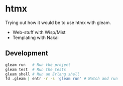 # htmx
Trying out how it would be to use htmx with gleam.

- Web-stuff with Wisp/Mist
- Templating with Nakai

## Development

```sh
gleam run   # Run the project
gleam test  # Run the tests
gleam shell # Run an Erlang shell
fd .gleam | entr -r -s 'gleam run' # Watch and run
```
